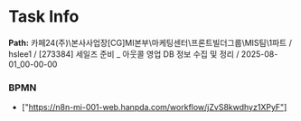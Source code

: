 # Task Info

**Path:** 카페24(주)\본사사업장\[CG]MI본부\마케팅센터\프론트빌더그룹\MIS팀\1파트 / hslee1 / [273384] 세일즈 준비 _ 아웃콜 영업 DB 정보 수집 및 정리 / 2025-08-01_00-00-00

### BPMN
- ["https://n8n-mi-001-web.hanpda.com/workflow/jZvS8kwdhyz1XPyF"]


